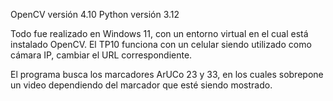 OpenCV versión 4.10
Python versión 3.12

Todo fue realizado en Windows 11, con un entorno virtual en el cual está instalado OpenCV.
El TP10 funciona con un celular siendo utilizado como cámara IP, cambiar el URL correspondiente.

El programa busca los marcadores ArUCo 23 y 33, en los cuales sobrepone un video dependiendo del marcador que esté siendo mostrado.
